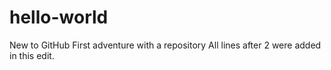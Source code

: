 # hello-world
New to GitHub
First adventure with a repository
All lines after 2 were added in this edit.
